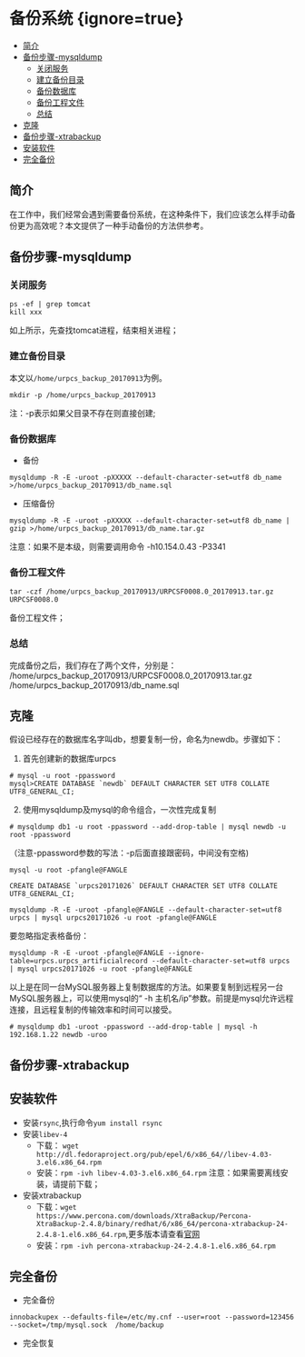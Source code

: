 # 备份系统 {ignore=true}


<!-- @import "[TOC]" {cmd="toc" depthFrom=1 depthTo=6 orderedList=false} -->
<!-- code_chunk_output -->

* [简介](#简介)
* [备份步骤-mysqldump](#备份步骤-mysqldump)
	* [关闭服务](#关闭服务)
	* [建立备份目录](#建立备份目录)
	* [备份数据库](#备份数据库)
	* [备份工程文件](#备份工程文件)
	* [总结](#总结)
* [克隆](#克隆)
* [备份步骤-xtrabackup](#备份步骤-xtrabackup)
* [安装软件](#安装软件)
* [完全备份](#完全备份)

<!-- /code_chunk_output -->

## 简介

在工作中，我们经常会遇到需要备份系统，在这种条件下，我们应该怎么样手动备份更为高效呢？本文提供了一种手动备份的方法供参考。

## 备份步骤-mysqldump

### 关闭服务

```
ps -ef | grep tomcat 
kill xxx 
```
如上所示，先查找tomcat进程，结束相关进程；


### 建立备份目录

本文以``/home/urpcs_backup_20170913``为例。

```
mkdir -p /home/urpcs_backup_20170913
```

注：-p表示如果父目录不存在则直接创建;

### 备份数据库 

* 备份

```
mysqldump -R -E -uroot -pXXXXX --default-character-set=utf8 db_name >/home/urpcs_backup_20170913/db_name.sql
```

* 压缩备份

```
mysqldump -R -E -uroot -pXXXXX --default-character-set=utf8 db_name | gzip >/home/urpcs_backup_20170913/db_name.tar.gz 
```

注意：如果不是本级，则需要调用命令 -h10.154.0.43 -P3341 

### 备份工程文件

```
tar -czf /home/urpcs_backup_20170913/URPCSF0008.0_20170913.tar.gz  URPCSF0008.0
```

备份工程文件；


### 总结

完成备份之后，我们存在了两个文件，分别是：   
/home/urpcs_backup_20170913/URPCSF0008.0_20170913.tar.gz  
/home/urpcs_backup_20170913/db_name.sql

## 克隆

假设已经存在的数据库名字叫db，想要复制一份，命名为newdb。步骤如下：

1. 首先创建新的数据库urpcs

```
# mysql -u root -ppassword
mysql>CREATE DATABASE `newdb` DEFAULT CHARACTER SET UTF8 COLLATE UTF8_GENERAL_CI;
```

2. 使用mysqldump及mysql的命令组合，一次性完成复制

```
# mysqldump db1 -u root -ppassword --add-drop-table | mysql newdb -u root -ppassword
```
（注意-ppassword参数的写法：-p后面直接跟密码，中间没有空格)


```
mysql -u root -pfangle@FANGLE

CREATE DATABASE `urpcs20171026` DEFAULT CHARACTER SET UTF8 COLLATE UTF8_GENERAL_CI;

mysqldump -R -E -uroot -pfangle@FANGLE --default-character-set=utf8 urpcs | mysql urpcs20171026 -u root -pfangle@FANGLE
```
要忽略指定表格备份：
```
mysqldump -R -E -uroot -pfangle@FANGLE --ignore-table=urpcs.urpcs_artificialrecord --default-character-set=utf8 urpcs | mysql urpcs20171026 -u root -pfangle@FANGLE
```

以上是在同一台MySQL服务器上复制数据库的方法。如果要复制到远程另一台MySQL服务器上，可以使用mysql的“ -h 主机名/ip”参数。前提是mysql允许远程连接，且远程复制的传输效率和时间可以接受。

```
# mysqldump db1 -uroot -ppassword --add-drop-table | mysql -h 192.168.1.22 newdb -uroo
```


## 备份步骤-xtrabackup

## 安装软件

* 安装``rsync``,执行命令``yum install rsync``
* 安装``libev-4``
	* 下载： ``wget http://dl.fedoraproject.org/pub/epel/6/x86_64//libev-4.03-3.el6.x86_64.rpm``
	* 安装：``rpm -ivh libev-4.03-3.el6.x86_64.rpm``
	注意：如果需要离线安装，请提前下载；
* 安装xtrabackup
	* 下载：``wget https://www.percona.com/downloads/XtraBackup/Percona-XtraBackup-2.4.8/binary/redhat/6/x86_64/percona-xtrabackup-24-2.4.8-1.el6.x86_64.rpm``,更多版本请查看[官网](https://www.percona.com/downloads/XtraBackup/LATEST/binary/)
	* 安装：``rpm -ivh percona-xtrabackup-24-2.4.8-1.el6.x86_64.rpm``

## 完全备份

* 完全备份
```
innobackupex --defaults-file=/etc/my.cnf --user=root --password=123456 --socket=/tmp/mysql.sock  /home/backup
```

* 完全恢复



